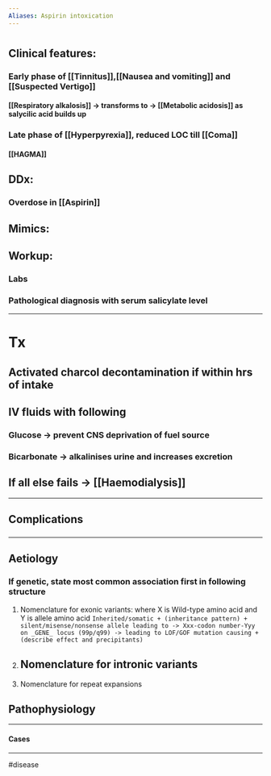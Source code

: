 ```yaml
---
Aliases: Aspirin intoxication
---
```

# 
## Clinical features:
### Early phase of [[Tinnitus]],[[Nausea and vomiting]] and [[Suspected Vertigo]]
#### [[Respiratory alkalosis]] -> transforms to -> [[Metabolic acidosis]] as salycilic acid builds up
### Late phase of [[Hyperpyrexia]], reduced LOC till [[Coma]]
#### [[HAGMA]]
## DDx:
### Overdose in [[Aspirin]]
## Mimics:
###
## Workup:
### Labs
### Pathological diagnosis with serum salicylate level
---
# Tx
## Activated charcol decontamination if within hrs of intake
## IV fluids with following
### Glucose -> prevent CNS deprivation of fuel source
### Bicarbonate -> alkalinises urine and increases excretion
## If all else fails -> [[Haemodialysis]]

---
## Complications
###

---
## Aetiology
### If genetic, state most common association first in following structure
1.  Nomenclature for exonic variants: where X is Wild-type amino acid and Y is allele amino acid
	`Inherited/somatic + (inheritance pattern) + silent/misense/nonsense allele leading to -> Xxx-codon number-Yyy on _GENE_ locus (99p/q99) -> leading to LOF/GOF mutation causing + (describe effect and precipitants) `
2.  Nomenclature for intronic variants
	- 
3.  Nomenclature for repeat expansions
## Pathophysiology

---
#### Cases


---
#disease 
